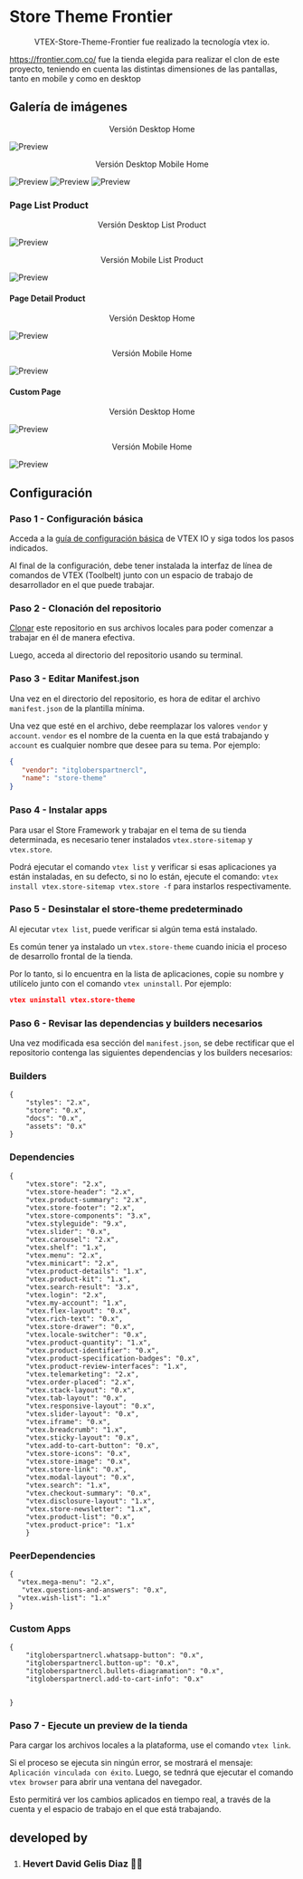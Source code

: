 # Store Theme Frontier  
<center> VTEX-Store-Theme-Frontier fue realizado la tecnología vtex io. </center>




https://frontier.com.co/ fue la tienda elegida para realizar el clon de este proyecto, teniendo en cuenta las distintas dimensiones de las pantallas, tanto en mobile y como en desktop

## Galería de imágenes 

 <center> Versión Desktop Home </center>

![Preview](../assets/documentacion/vista-home-desktop.gif)

 <center> Versión Desktop Mobile Home </center>

![Preview](../assets/documentacion/vista1-mobile.png)
![Preview](../assets/documentacion/vista2-mobile.png)
![Preview](../assets/documentacion/vista3-mobile.png)


### Page List Product
 <center> Versión Desktop List Product </center>


![Preview](../assets/documentacion/page-produc.gif)

 <center>Versión Mobile List Product </center>

![Preview](../assets/documentacion/vista1-mobile-list-product.png)

#### Page Detail Product
 <center> Versión Desktop Home </center>

![Preview](../assets/documentacion/page-produc-details.gif)


 <center> Versión Mobile Home </center>

![Preview](../assets/documentacion/vista1-mobile-detailst-product.png)

#### Custom Page

 <center> Versión Desktop Home </center>

![Preview](../assets/documentacion/custom-page-desktop.png)

 <center> Versión Mobile Home </center>

![Preview](../assets/documentacion/custom-page-mobile.png)





## Configuración
### Paso 1 - Configuración básica

Acceda a la [guía de configuración básica](https://vtex.io/docs/getting-started/build-stores-with-store-framework/1) de VTEX IO y siga todos los pasos indicados.

Al final de la configuración, debe tener instalada la interfaz de línea de comandos de VTEX (Toolbelt) junto con un espacio de trabajo de desarrollador en el que puede trabajar.

### Paso 2 - Clonación del repositorio

[Clonar](https://github.com/LauraCastellanos13/VTEX-Store-Theme-Olimpica) este repositorio en sus archivos locales para poder comenzar a trabajar en él de manera efectiva.

Luego, acceda al directorio del repositorio usando su terminal.

### Paso 3 - Editar Manifest.json

Una vez en el directorio del repositorio, es hora de editar el archivo `manifest.json` de la plantilla mínima.

Una vez que esté en el archivo, debe reemplazar los valores `vendor` y `account`. `vendor` es el nombre de la cuenta en la que está trabajando y `account` es cualquier nombre que desee para su tema. Por ejemplo:

```json
{
   "vendor": "itgloberspartnercl",
   "name": "store-theme"
}
```

### Paso 4 - Instalar apps 

Para usar el Store Framework y trabajar en el tema de su tienda determinada, es necesario tener instalados `vtex.store-sitemap` y `vtex.store`.

Podrá ejecutar el comando `vtex list` y verificar si esas aplicaciones ya están instaladas, en su defecto, si no lo están, ejecute el comando: `vtex install vtex.store-sitemap vtex.store -f` para instarlos respectivamente.

### Paso 5 - Desinstalar el store-theme predeterminado

Al ejecutar `vtex list`, puede verificar si algún tema está instalado.

Es común tener ya instalado un `vtex.store-theme` cuando inicia el proceso de desarrollo frontal de la tienda.

Por lo tanto, si lo encuentra en la lista de aplicaciones, copie su nombre y utilícelo junto con el comando `vtex uninstall`. Por ejemplo:

```json
vtex uninstall vtex.store-theme
```

### Paso 6 - Revisar las dependencias y builders necesarios

Una vez modificada esa sección del `manifest.json`, se debe rectificar que el repositorio contenga las siguientes dependencias y los builders necesarios:
### Builders 

```
{
    "styles": "2.x",
    "store": "0.x",
    "docs": "0.x",
    "assets": "0.x"
}
```

###  Dependencies

```
{
    "vtex.store": "2.x",
    "vtex.store-header": "2.x",
    "vtex.product-summary": "2.x",
    "vtex.store-footer": "2.x",
    "vtex.store-components": "3.x",
    "vtex.styleguide": "9.x",
    "vtex.slider": "0.x",
    "vtex.carousel": "2.x",
    "vtex.shelf": "1.x",
    "vtex.menu": "2.x",
    "vtex.minicart": "2.x",
    "vtex.product-details": "1.x",
    "vtex.product-kit": "1.x",
    "vtex.search-result": "3.x",
    "vtex.login": "2.x",
    "vtex.my-account": "1.x",
    "vtex.flex-layout": "0.x",
    "vtex.rich-text": "0.x",
    "vtex.store-drawer": "0.x",
    "vtex.locale-switcher": "0.x",
    "vtex.product-quantity": "1.x",
    "vtex.product-identifier": "0.x",
    "vtex.product-specification-badges": "0.x",
    "vtex.product-review-interfaces": "1.x",
    "vtex.telemarketing": "2.x",
    "vtex.order-placed": "2.x",
    "vtex.stack-layout": "0.x",
    "vtex.tab-layout": "0.x",
    "vtex.responsive-layout": "0.x",
    "vtex.slider-layout": "0.x",
    "vtex.iframe": "0.x",
    "vtex.breadcrumb": "1.x",
    "vtex.sticky-layout": "0.x",
    "vtex.add-to-cart-button": "0.x",
    "vtex.store-icons": "0.x",
    "vtex.store-image": "0.x",
    "vtex.store-link": "0.x",
    "vtex.modal-layout": "0.x",
    "vtex.search": "1.x",
    "vtex.checkout-summary": "0.x",
    "vtex.disclosure-layout": "1.x",
    "vtex.store-newsletter": "1.x",
    "vtex.product-list": "0.x",
    "vtex.product-price": "1.x"
    }
```
### PeerDependencies

```
{
  "vtex.mega-menu": "2.x",
   "vtex.questions-and-answers": "0.x",
  "vtex.wish-list": "1.x"
}
```

### Custom Apps

```
{
    "itgloberspartnercl.whatsapp-button": "0.x",
    "itgloberspartnercl.button-up": "0.x",
    "itgloberspartnercl.bullets-diagramation": "0.x",
    "itgloberspartnercl.add-to-cart-info": "0.x"


}
```


### Paso 7 - Ejecute un preview de la tienda

Para cargar los archivos locales a la plataforma, use el comando `vtex link`.

Si el proceso se ejecuta sin ningún error, se mostrará el mensaje: `Aplicación vinculada con éxito`. Luego, se tednrá que ejecutar el comando `vtex browser` para abrir una ventana del navegador.

Esto permitirá ver los cambios aplicados en tiempo real, a través de la cuenta y el espacio de trabajo en el que está trabajando.

## developed by
1.  ### Hevert David Gelis Diaz  🧑‍💻
